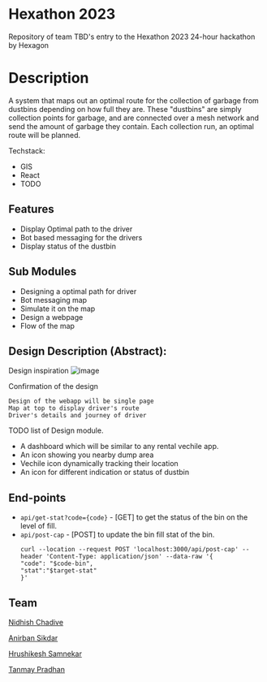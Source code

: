 # Hexathon 2023
Repository of team TBD's entry to the Hexathon 2023 24-hour hackathon by Hexagon

# Description
A system that maps out an optimal route for the collection of garbage from dustbins depending on how full they are. These "dustbins" are simply collection points for garbage, and are connected over a mesh network and send the amount of garbage they contain. Each collection run, an optimal route will be planned. 

Techstack:
- GIS
- React
- TODO

## Features
- Display Optimal path to the driver
- Bot based messaging for the drivers
- Display status of the dustbin 

## Sub Modules 
- Designing a optimal path for driver 
- Bot messaging map
- Simulate it on the map 
- Design a webpage 
- Flow of the map


## Design Description (Abstract):
Design inspiration
![image](https://user-images.githubusercontent.com/78547592/235123743-9ffe3f11-41b4-4e8e-b3bb-1a737be4b2f0.png)

Confirmation of the design
```
Design of the webapp will be single page
Map at top to display driver's route
Driver's details and journey of driver
```
TODO list of Design module.
- A dashboard which will be similar to any rental vechile app.
- An icon showing you nearby dump area
- Vechile icon dynamically tracking their location
- An icon for different indication or status of dustbin

## End-points

* `api/get-stat?code={code}` - [GET] to get the status of the bin on the level of fill.
* `api/post-cap` - [POST] to update the bin fill stat of the bin.
     ```
     curl --location --request POST 'localhost:3000/api/post-cap' --header 'Content-Type: application/json' --data-raw '{
     "code": "$code-bin",
     "stat":"$target-stat"
     }'
     ```


## Team
[Nidhish Chadive](https://github.com/ru2saig)

[Anirban Sikdar](https://github.com/anirban-1009)

[Hrushikesh Samnekar](https://github.com/hrushikesh-sam)

[Tanmay Pradhan](https://github.com/tanmaypradhan4112)
